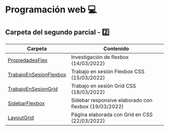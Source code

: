 
# Programación web :computer:

## Carpeta del segundo parcial - :two:

| Carpeta | Contenido |
| ------- | --------- |
| [PropiedadesFlex](PropiedadesFlex/Investigación%20flexbox.md) | Investigación de flexbox (14/03/2022) |
| [TrabajoEnSesionFlexbox](TrabajoEnSesionFlexbox/index.html) | Trabajo en sesión Flexbox CSS (15/03/2022) |
| [TrabajoEnSesionGrid](TrabajoEnSesionGrid/index.html) | Trabajo en sesión Grid CSS (18/03/2022) |
| [SidebarFlexbox](SidebarFlexbox/index.html) | Sidebar responsive elaborado con flexbox (19/03/2022) |
| [LayoutGrid](LayoutGrid/index.html) | Página elaborada con Grid en CSS (22/03/2022) |
